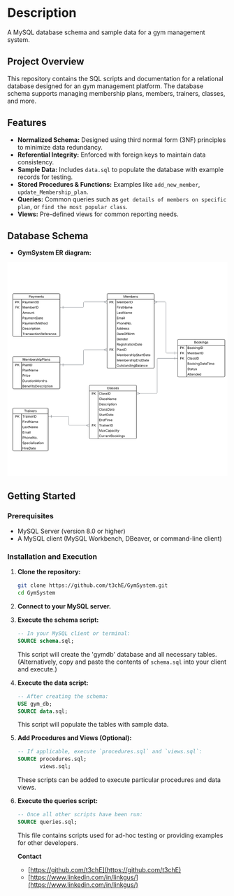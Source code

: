 # Description
A MySQL database schema and sample data for a gym management system.

## Project Overview
This repository contains the SQL scripts and documentation for a relational database designed for an gym management platform. The database schema supports managing membership plans, members, trainers, classes, and more.

## Features
-   **Normalized Schema:** Designed using third normal form (3NF) principles to minimize data redundancy.
-   **Referential Integrity:** Enforced with foreign keys to maintain data consistency.
-   **Sample Data:** Includes `data.sql` to populate the database with example records for testing.
-   **Stored Procedures & Functions:** Examples like `add_new_member`, `update_Membership_plan`.
-   **Queries:** Common queries such as `get details of members on specific plan`, or `find the most popular class`.
-   **Views:** Pre-defined views for common reporting needs.

## Database Schema
- **GymSystem ER diagram:**

![ER Diagram](image.png)

## Getting Started

### Prerequisites
-   MySQL Server (version 8.0 or higher)
-   A MySQL client (MySQL Workbench, DBeaver, or command-line client)

### Installation and Execution
1.  **Clone the repository:**
    ```bash
    git clone https://github.com/t3chE/GymSystem.git
    cd GymSystem
    ```

2.  **Connect to your MySQL server.**


3.  **Execute the schema script:**
    ```sql
    -- In your MySQL client or terminal:
    SOURCE schema.sql;
    ```
    This script will create the 'gymdb' database and all necessary tables.
    (Alternatively, copy and paste the contents of `schema.sql` into your client and execute.)


4.  **Execute the data script:**
    ```sql
    -- After creating the schema:
    USE gym_db; 
    SOURCE data.sql;
    ```
    This script will populate the tables with sample data.


5. **Add Procedures and Views (Optional):**
    ```sql
    -- If applicable, execute `procedures.sql` and `views.sql`:
    SOURCE procedures.sql;
           views.sql;
    ```
    These scripts can be added to execute particular procedures and data views.


6. **Execute the queries script:**
    ```sql
    -- Once all other scripts have been run:
    SOURCE queries.sql;
    ```
    This file contains scripts used for ad-hoc testing or providing examples for other developers.


    **Contact**
    -	[https://github.com/t3chE](https://github.com/t3chE)
    -	[https://www.linkedin.com/in/linkgus/](https://www.linkedin.com/in/linkgus/)

